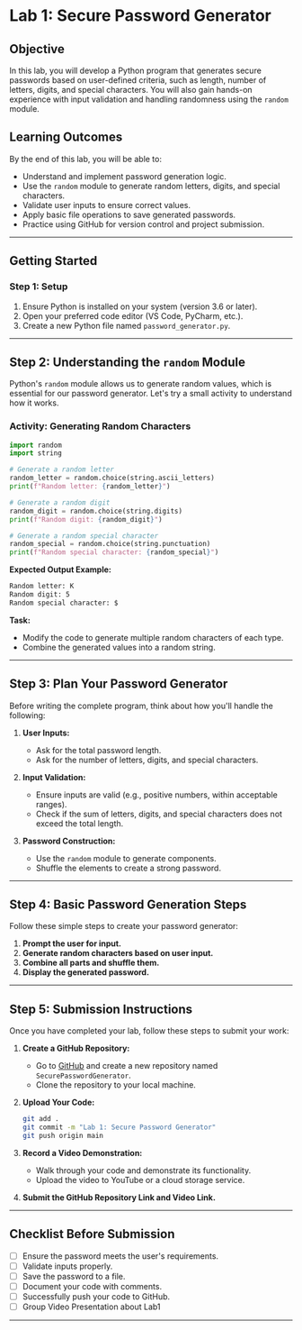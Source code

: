 # Lab 1: Secure Password Generator

## **Objective**
In this lab, you will develop a Python program that generates secure passwords based on user-defined criteria, such as length, number of letters, digits, and special characters. You will also gain hands-on experience with input validation and handling randomness using the `random` module.

## **Learning Outcomes**
By the end of this lab, you will be able to:

- Understand and implement password generation logic.
- Use the `random` module to generate random letters, digits, and special characters.
- Validate user inputs to ensure correct values.
- Apply basic file operations to save generated passwords.
- Practice using GitHub for version control and project submission.

---

## **Getting Started**

### **Step 1: Setup**
1. Ensure Python is installed on your system (version 3.6 or later).
2. Open your preferred code editor (VS Code, PyCharm, etc.).
3. Create a new Python file named `password_generator.py`.

---

## **Step 2: Understanding the `random` Module**

Python's `random` module allows us to generate random values, which is essential for our password generator. Let's try a small activity to understand how it works.

### **Activity: Generating Random Characters**

```python
import random
import string

# Generate a random letter
random_letter = random.choice(string.ascii_letters)
print(f"Random letter: {random_letter}")

# Generate a random digit
random_digit = random.choice(string.digits)
print(f"Random digit: {random_digit}")

# Generate a random special character
random_special = random.choice(string.punctuation)
print(f"Random special character: {random_special}")
```

**Expected Output Example:**
```bash
Random letter: K
Random digit: 5
Random special character: $
```

**Task:**  
- Modify the code to generate multiple random characters of each type.
- Combine the generated values into a random string.

---

## **Step 3: Plan Your Password Generator**

Before writing the complete program, think about how you'll handle the following:

1. **User Inputs:**  
   - Ask for the total password length.
   - Ask for the number of letters, digits, and special characters.

2. **Input Validation:**  
   - Ensure inputs are valid (e.g., positive numbers, within acceptable ranges).
   - Check if the sum of letters, digits, and special characters does not exceed the total length.

3. **Password Construction:**  
   - Use the `random` module to generate components.
   - Shuffle the elements to create a strong password.

---

## **Step 4: Basic Password Generation Steps**

Follow these simple steps to create your password generator:

1. **Prompt the user for input.**
2. **Generate random characters based on user input.**
3. **Combine all parts and shuffle them.**
4. **Display the generated password.**
---

## **Step 5: Submission Instructions**

Once you have completed your lab, follow these steps to submit your work:

1. **Create a GitHub Repository:**
   - Go to [GitHub](https://github.com) and create a new repository named `SecurePasswordGenerator`.
   - Clone the repository to your local machine.

2. **Upload Your Code:**
   ```bash
   git add .
   git commit -m "Lab 1: Secure Password Generator"
   git push origin main
   ```

3. **Record a Video Demonstration:**
   - Walk through your code and demonstrate its functionality.
   - Upload the video to YouTube or a cloud storage service.

4. **Submit the GitHub Repository Link and Video Link.**

---

## **Checklist Before Submission**
- [ ] Ensure the password meets the user's requirements.
- [ ] Validate inputs properly.
- [ ] Save the password to a file.
- [ ] Document your code with comments.
- [ ] Successfully push your code to GitHub.
- [ ] Group Video Presentation about Lab1 

---


